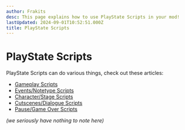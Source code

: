 ```yaml
---
author: Frakits
desc: This page explains how to use PlayState Scripts in your mod!
lastUpdated: 2024-09-01T10:52:51.000Z
title: PlayState Scripts
---
```

# PlayState Scripts
PlayState Scripts can do various things, check out these articles:
- <a href="gameplay-scripts.md">Gameplay Scripts</a>
- <a href="./events-notetypes-scripts.md">Events/Notetype Scripts</a>
- <a href="./character-stage-scripts.md">Character/Stage Scripts</a>
- <a href="./cutscenes-dialogue-scripts.md">Cutscenes/Dialogue Scripts</a>
- <a href="./pause-gamover-scripts.md">Pause/Game Over Scripts</a>

*(we seriously have nothing to note here)*
